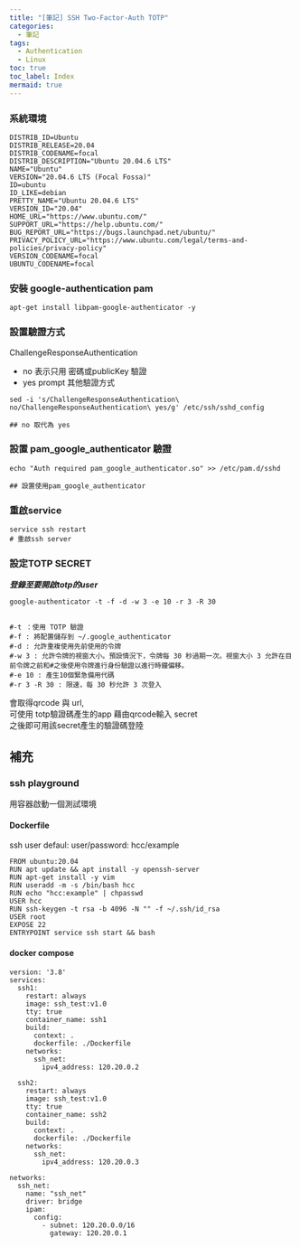 ```yaml
---
title: "[筆記] SSH Two-Factor-Auth TOTP"
categories:
  - 筆記
tags:
  - Authentication
  - Linux
toc: true
toc_label: Index
mermaid: true
---
```


### 系統環境

```
DISTRIB_ID=Ubuntu
DISTRIB_RELEASE=20.04
DISTRIB_CODENAME=focal
DISTRIB_DESCRIPTION="Ubuntu 20.04.6 LTS"
NAME="Ubuntu"
VERSION="20.04.6 LTS (Focal Fossa)"
ID=ubuntu
ID_LIKE=debian
PRETTY_NAME="Ubuntu 20.04.6 LTS"
VERSION_ID="20.04"
HOME_URL="https://www.ubuntu.com/"
SUPPORT_URL="https://help.ubuntu.com/"
BUG_REPORT_URL="https://bugs.launchpad.net/ubuntu/"
PRIVACY_POLICY_URL="https://www.ubuntu.com/legal/terms-and-policies/privacy-policy"
VERSION_CODENAME=focal
UBUNTU_CODENAME=focal
```



### 安裝 google-authentication pam

```
apt-get install libpam-google-authenticator -y
```

### 設置驗證方式

ChallengeResponseAuthentication

- no 表示只用 密碼或publicKey 驗證
- yes  prompt 其他驗證方式 

```
sed -i 's/ChallengeResponseAuthentication\ no/ChallengeResponseAuthentication\ yes/g' /etc/ssh/sshd_config

## no 取代為 yes
```

### 設置 pam_google_authenticator 驗證

```
echo "Auth required pam_google_authenticator.so" >> /etc/pam.d/sshd

## 設置使用pam_google_authenticator
```


### 重啟service

```
service ssh restart 
# 重啟ssh server
```


### 設定TOTP SECRET


***登錄至要開啟totp的user***


```
google-authenticator -t -f -d -w 3 -e 10 -r 3 -R 30


#-t ：使用 TOTP 驗證
#-f : 將配置儲存到 ~/.google_authenticator
#-d : 允許重複使用先前使用的令牌
#-w 3 : 允許令牌的視窗大小。預設情況下，令牌每 30 秒過期一次。視窗大小 3 允許在目前令牌之前和#之後使用令牌進行身份驗證以進行時鐘偏移。
#-e 10 : 產生10個緊急備用代碼
#-r 3 -R 30 : 限速，每 30 秒允許 3 次登入

```


會取得qrcode 與 url,    
可使用 totp驗證碼產生的app 藉由qrcode輸入 secret   
之後即可用該secret產生的驗證碼登陸  




## 補充

### ssh playground

用容器啟動一個測試環境


#### Dockerfile

ssh user defaul: user/password:  hcc/example

```
FROM ubuntu:20.04  
RUN apt update && apt install -y openssh-server  
RUN apt-get install -y vim  
RUN useradd -m -s /bin/bash hcc  
RUN echo "hcc:example" | chpasswd  
USER hcc  
RUN ssh-keygen -t rsa -b 4096 -N "" -f ~/.ssh/id_rsa  
USER root  
EXPOSE 22  
ENTRYPOINT service ssh start && bash
```

#### docker compose 

```
version: '3.8'
services:
  ssh1:
    restart: always
    image: ssh_test:v1.0
    tty: true
    container_name: ssh1
    build:
      context: .
      dockerfile: ./Dockerfile
    networks:
      ssh_net:
        ipv4_address: 120.20.0.2

  ssh2:
    restart: always
    image: ssh_test:v1.0
    tty: true
    container_name: ssh2
    build:
      context: .
      dockerfile: ./Dockerfile
    networks:
      ssh_net:
        ipv4_address: 120.20.0.3

networks:
  ssh_net:
    name: "ssh_net"
    driver: bridge
    ipam:
      config:
        - subnet: 120.20.0.0/16
          gateway: 120.20.0.1

```





